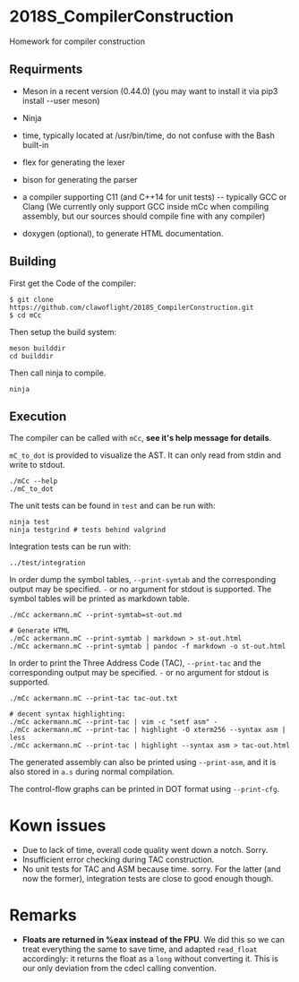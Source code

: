 # 2018S_CompilerConstruction
Homework for compiler construction

## Requirments

* Meson in a recent version (0.44.0) (you may want to install it via pip3 install --user meson)

* Ninja

* time, typically located at /usr/bin/time, do not confuse with the Bash built-in

* flex for generating the lexer

* bison for generating the parser

* a compiler supporting C11 (and C++14 for unit tests) -- typically GCC or Clang
  (We currently only support GCC inside mCc when compiling assembly, but our sources should compile fine with any compiler)

* doxygen (optional), to generate HTML documentation.

## Building
First get the Code of the compiler:

```
$ git clone https://github.com/clawoflight/2018S_CompilerConstruction.git
$ cd mCc
```
Then setup the build system:
```
meson builddir
cd builddir
```
Then call ninja to compile.
```
ninja 
```

## Execution
The compiler can be called with `mCc`, **see it's help message for details**.

`mC_to_dot` is provided to visualize the AST. It can only read from stdin and write to stdout.
```
./mCc --help
./mC_to_dot
```
The unit tests can be found in `test` and can be run with:
```
ninja test
ninja testgrind # tests behind valgrind
```
Integration tests can be run with:
```
../test/integration
```
In order dump the symbol tables, `--print-symtab` and the corresponding output may be specified. `-` or no argument for stdout is supported.
The symbol tables will be printed as markdown table.
```
./mCc ackermann.mC --print-symtab=st-out.md

# Generate HTML
./mCc ackermann.mC --print-symtab | markdown > st-out.html
./mCc ackermann.mC --print-symtab | pandoc -f markdown -o st-out.html
```

In order to print the Three Address Code (TAC), `--print-tac` and the corresponding output may be specified. `-` or no argument for stdout is supported.
```
./mCc ackermann.mC --print-tac tac-out.txt

# decent syntax highlighting:
./mCc ackermann.mC --print-tac | vim -c "setf asm" -
./mCc ackermann.mC --print-tac | highlight -O xterm256 --syntax asm | less
./mCc ackermann.mC --print-tac | highlight --syntax asm > tac-out.html
```

The generated assembly can also be printed using `--print-asm`, and it is also stored in `a.s` during normal compilation.

The control-flow graphs can be printed in DOT format using `--print-cfg`.

# Kown issues
- Due to lack of time, overall code quality went down a notch. Sorry.
- Insufficient error checking during TAC construction.
- No unit tests for TAC and ASM because time. sorry. For the latter (and now the former), integration tests are close to good enough though.

# Remarks
- **Floats are returned in %eax instead of the FPU**. We did this so we can treat everything the same to save time, and adapted `read_float` accordingly: it returns the float as a `long` without converting it.
  This is our only deviation from the cdecl calling convention.
